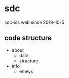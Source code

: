 # sdc
sdc-iss web
since 2019-10-5

## code structure
- about
  - data
  - structure
- info
  - enews
